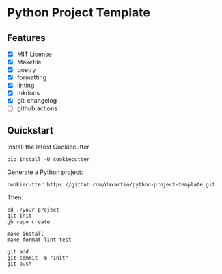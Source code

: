 # Python Project Template

## Features

- [x] MIT License
- [x] Makefile
- [x] poetry
- [x] formatting
- [x] linting
- [x] mkdocs
- [x] git-changelog
- [ ] github actions

## Quickstart

Install the latest Cookiecutter

```
pip install -U cookiecutter
```

Generate a Python project:

```
cookiecutter https://github.com/daxartio/python-project-template.git
```

Then:

```
cd ./your-project
git init
gh repo create

make install
make format lint test

git add .
git commit -m "Init"
git push
```
